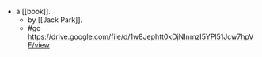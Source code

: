 - a [[book]].
  - by [[Jack Park]].
  - #go https://drive.google.com/file/d/1w8Jephtt0kDjNInmzI5YPl51Jcw7hpVF/view
